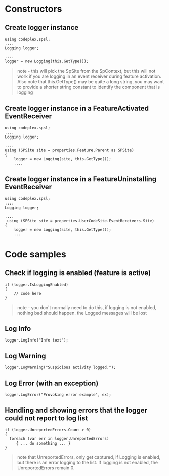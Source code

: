# Constructors
## Create logger instance
```
using codeplex.spsl;
....
Logging logger;

....
logger = new Logging(this.GetType());
```

> note - this will pick the SpSite from the SpContext, but this will not work if you are logging in an event receiver during feature activation. Also note that this.GetType() may be quite a long string, you may want to provide a shorter string constant to identify the component that is logging

## Create logger instance in a FeatureActivated EventReceiver
```
using codeplex.spsl;
....
Logging logger;

....
using (SPSite site = properties.Feature.Parent as SPSite)
{
    logger = new Logging(site, this.GetType());
    ....
```

## Create logger instance in a FeatureUninstalling EventReceiver
```
using codeplex.spsl;
....
Logging logger;

....
 using (SPSite site = properties.UserCodeSite.EventReceivers.Site)
{
    logger = new Logging(site, this.GetType());
    ...
```

# Code samples
## Check if logging is enabled (feature is active)
```
if (logger.IsLoggingEnabled)
{
    // code here
}
```

> note - you don't normally need to do this, if logging is not enabled, nothing bad should happen. the Logged messages will be lost

## Log Info

```
logger.LogInfo("Info text");
```

## Log Warning
```
logger.LogWarning("Suspicious activity logged.");
```

## Log Error (with an exception)
```
logger.LogError("Provoking error example", ex);
```

## Handling and showing errors that the logger could not report to log list
```
if (logger.UnreportedErrors.Count > 0) 
{
  foreach (var err in logger.UnreportedErrors) 
     { ... do something ... }
}
```

> note that UnreportedErrors, only get captured, if Logging is enabled, but there is an error logging to the list. If logging is not enabled, the UnreportedErrors remain 0.
